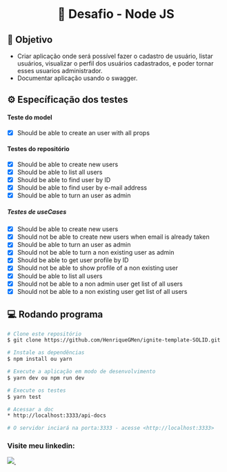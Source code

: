 <h1 align=center> 🚀 Desafio - Node JS </h1>

## 🎯 Objetivo

- Criar aplicação onde será possível fazer o cadastro de usuário, listar usuários, visualizar o perfil dos usuários cadastrados, e poder tornar esses usuarios administrador.
- Documentar aplicação usando o swagger.

## ⚙ Específicação dos testes
#### Teste do model
- [x] Should be able to create an user with all props

#### Testes do repositório
- [x] Should be able to create new users
- [x] Should be able to list all users
- [x] Should be able to find user by ID
- [x] Should be able to find user by e-mail address
- [x] Should be able to turn an user as admin

##### Testes de useCases
- [x] Should be able to create new users
- [x] Should not be able to create new users when email is already taken
- [x] Should be able to turn an user as admin
- [x] Should not be able to turn a non existing user as admin
- [x] Should be able to get user profile by ID
- [x] Should not be able to show profile of a non existing user
- [x] Should be able to list all users
- [x] Should not be able to a non admin user get list of all users
- [x] Should not be able to a non existing user get list of all users

## 💻 Rodando programa
```bash
# Clone este repositório
$ git clone https://github.com/HenriqueGMen/ignite-template-SOLID.git

# Instale as dependências
$ npm install ou yarn

# Execute a aplicação em modo de desenvolvimento
$ yarn dev ou npm run dev

# Execute os testes
$ yarn test

# Acessar a doc
* http://localhost:3333/api-docs

# O servidor inciará na porta:3333 - acesse <http://localhost:3333>
```

### Visite meu linkedin:
  <a href="https://www.linkedin.com/in/carlos-henrique-gomes-mendon%C3%A7a-8614aa93/">
    <img src="https://img.shields.io/badge/linkedin-%230077B5.svg?&style=for-the-badge&logo=linkedin&logoColor=white" />
  </a>&nbsp;&nbsp;
